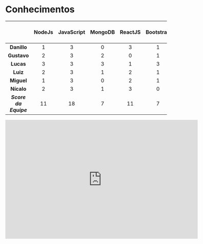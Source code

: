 # Conhecimentos
||NodeJs|JavaScript|MongoDB|ReactJS|Bootstrap|CSS|HTML|Docker|Git|Estratégia ágil|_Score do Membro_|
|:---:|:---:|:---:|:---:|:---:|:---:|:---:|:---:|:---:|:---:|:---:|:---:|
|**Danillo**|1|3|0|3|1|4|2|1|4|3|22|
|**Gustavo**|2|3|2|0|1|3|4|0|3|2|20|
|**Lucas**|3|3|3|1|3|4|4|3|4|4|32|
|**Luiz**|2|3|1|2|1|2|2|1|4|4|22|
|**Miguel**|1|3|0|2|1|3|3|0|3|4|20|
|**Nícalo**|2|3|1|3|0|2|3|1|4|4|23|
|**_Score da Equipe_**|11|18|7|11|7|18|18|6|22|21||

<iframe width="600" height="371" seamless frameborder="0" scrolling="no" src="https://docs.google.com/spreadsheets/d/e/2PACX-1vQ3Ip4WPvsS8QuR5eWcpLOPBcGsNFUXXG9gVXwei4rKu_ecob8kjDY488sGnxvs5nUJfG0JJRmhEGTu/pubchart?oid=2098316783&amp;format=interactive"></iframe>